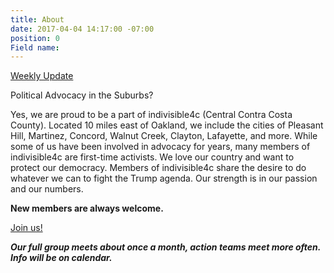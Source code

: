 ```yaml
---
title: About
date: 2017-04-04 14:17:00 -07:00
position: 0
Field name: 
---
```


[Weekly Update](https://www.facebook.com/notes/indivisible-central-contra-costa-county/weekly-update-and-calls-to-action-49/823937337745551/)

Political Advocacy in the Suburbs?

Yes, we are proud to be a part of indivisible4c (Central Contra Costa County). Located 10 miles east of Oakland, we include the cities of Pleasant Hill, Martinez, Concord, Walnut Creek, Clayton, Lafayette, and more. While some of us have been involved in advocacy for years, many members of indivisible4c are first-time activists. We love our country and want to protect our democracy. Members of indivisible4c share the desire to do whatever we can to fight the Trump agenda. Our strength is in our passion and our numbers.

**New members are always welcome.**

[Join us!](https://www.facebook.com/groups/413800492297720/)

***Our full group meets about once a month, action teams meet more often. Info will be on calendar.***